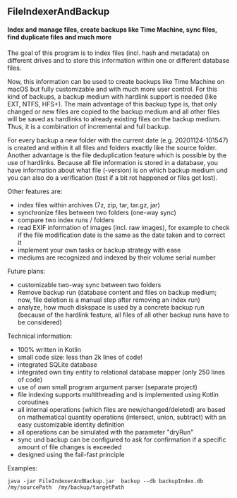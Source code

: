 ## FileIndexerAndBackup

#### Index and manage files, create backups like Time Machine, sync files, find duplicate files and much more

The goal of this program is to index files (incl. hash and metadata) on different drives and to store this information within one or different database files.

Now, this information can be used to create backups like Time Machine on macOS but fully customizable and with much more user control.
For this kind of backups, a backup medium with hardlink support is needed (like EXT, NTFS, HFS+). The main advantage of this backup type is,
that only changed or new files are copied to the backup medium and all other files will be saved as hardlinks to already existing files on the backup medium. 
Thus, it is a combination of incremental and full backup.

For every backup a new folder with the current date (e.g. 20201124-101547) is created and within it all files and folders exactly like the source folder.
Another advantage is the file deduplication feature which is possible by the use of hardlinks.
Because all file information is stored in a database, you have information about what file (-version) is on which backup medium und you can also do a verification
(test if a bit rot happened or files got lost).

Other features are:
- index files within archives (7z, zip, tar, tar.gz, jar)
- synchronize files between two folders (one-way sync)
- compare two index runs / folders
- read EXIF information of images (incl. raw images), for example to check if the file modification date is the same as the date taken and to 
correct it
- implement your own tasks or backup strategy with ease
- mediums are recognized and indexed by their volume serial number

Future plans:
- customizable two-way sync between two folders
- Remove backup run (database content and files on backup medium; now, file deletion is a manual step after removing an index run)
- analyze, how much diskspace is used by a concrete backup run (because of the hardlink feature, all files of all other backup runs have to be considered)

Technical information:
- 100% written in Kotlin
- small code size: less than 2k lines of code!
- integrated SQLite database
- integrated own tiny entity to relational database mapper (only 250 lines of code)
- use of own small program argument parser (separate project)
- file indexing supports multithreading and is implemented using Kotlin coroutines  
- all internal operations (which files are new/changed/deleted) are based on mathematical quantity operations (intersect, union, subtract) with an easy 
customizable identity definition
- all operations can be simulated with the parameter "dryRun"
- sync und backup can be configured to ask for confirmation if a specific amount of file changes is exceeded
- designed using the fail-fast principle

Examples:

    java -jar FileIndexerAndBackup.jar  backup --db backupIndex.db  /my/sourcePath  /my/backup/targetPath
